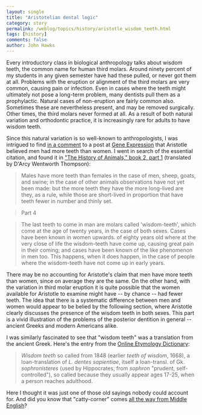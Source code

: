 ```yaml
---
layout: single 
title: "Aristotelian dental logic" 
category: story
permalink: /weblog/topics/history/aristotle_wisdom_teeth.html
tags: [history] 
comments: false 
author: John Hawks 
---
```



<p>
Every introductory class in biological anthropology talks about wisdom teeth, the common name for human third molars. Around ninety percent of my students in any given semester have had these pulled, or never got them at all. Problems with the eruption or alignment of the third molars are very common, causing pain or infection. Even in cases where the teeth might ultimately not pose a long-term problem, many dentists pull them as a prophylactic. Natural cases of non-eruption are fairly common also. Sometimes these are nevertheless present, and may be removed surgically. Other times, the third molars never formed at all. As a result of both natural variation and orthodontic practice, it is increasingly rare for adults to have wisdom teeth. 
</p>

<p>
Since this natural variation is so well-known to anthropologists, I was intrigued to find <a href="http://www.haloscan.com/comments/raldanash/4082">in a comment</a> to a post at <a href="http://www.gnxp.com/MT2/">Gene Expression</a> that Aristotle believed men had more teeth than women. I went in search of the essential citation, and found it in <a href="http://evans-experientialism.freewebspace.com/aristotle_historyanimals02.htm">"The History of Animals," book 2, part 1</a> (translated by D'Arcy Wentworth Thompson): 
</p>

<blockquote>Males have more teeth than females in the case of men, sheep, goats, and swine; in the case of other animals observations have not yet been made: but the more teeth they have the more long-lived are they, as a rule, while those are short-lived in proportion that have teeth fewer in number and thinly set.</blockquote>

<blockquote>Part 4 </blockquote>

<blockquote>The last teeth to come in man are molars called 'wisdom-teeth', which come at the age of twenty years, in the case of both sexes. Cases have been known in women upwards. of eighty years old where at the very close of life the wisdom-teeth have come up, causing great pain in their coming; and cases have been known of the like phenomenon in men too. This happens, when it does happen, in the case of people where the wisdom-teeth have not come up in early years.</blockquote>

<p>
There may be no accounting for Aristotle's claim that men have more teeth than women, since on average they are the same. On the other hand, with the variation in third molar eruption it is quite possible that the women available for Aristotle to examine might have -- by chance -- had fewer teeth. The idea that there is a systematic difference between men and women would appear to be belied by the following section, where Aristotle clearly discusses the presence of the wisdom teeth in both sexes. This part is a vivid illustration of the problems of the posterior dentition in general -- ancient Greeks and modern Americans alike. 
</p>

<p>
I was similarly fascinated to see that "wisdom teeth" was a translation from the ancient Greek. Here's the entry from the <a href="http://www.etymonline.com/index.php?l=w&p=8">Online Etymology Dictionary</a>: 
</p>

<blockquote><i>Wisdom teeth</i> so called from 1848 (earlier <i>teeth of wisdom</i>, 1668), a loan-translation of <i>L. dentes sapientiae</i>, itself a loan-transl. of Gk. <i>sophronisteres</i> (used by Hippocrates, from <i>sophron</i> "prudent, self-controlled"), so called because they usually appear ages 17-25, when a person reaches adulthood.</blockquote>

<p>
Here I thought it was just one of those old sayings nobody could account for. And did you know that "catty-corner" comes <a href="http://www.etymonline.com/index.php?search=catty-corner&searchmode=none">all the way from Middle English</a>?
</p>

